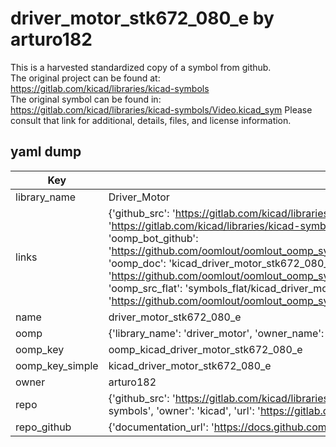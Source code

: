 # driver_motor_stk672_080_e by arturo182  
This is a harvested standardized copy of a symbol from github.  
The original project can be found at:  
https://gitlab.com/kicad/libraries/kicad-symbols  
The original symbol can be found in:
https://gitlab.com/kicad/libraries/kicad-symbols/Video.kicad_sym
Please consult that link for additional, details, files, and license information.  
## yaml dump  
| Key | Value |  
| --- | --- |  
| library_name | Driver_Motor |  
| links | {'github_src': 'https://gitlab.com/kicad/libraries/kicad-symbols/Video.kicad_sym', 'github_src_repo': 'https://gitlab.com/kicad/libraries/kicad-symbols', 'oomp_bot': 'kicad_driver_motor_stk672_080_e/working', 'oomp_bot_github': 'https://github.com/oomlout/oomlout_oomp_symbol_bot/tree/main/kicad_driver_motor_stk672_080_e/working', 'oomp_doc': 'kicad_driver_motor_stk672_080_e/working', 'oomp_doc_github': 'https://github.com/oomlout/oomlout_oomp_symbol_doc/tree/main/kicad_driver_motor_stk672_080_e/working', 'oomp_src_flat': 'symbols_flat/kicad_driver_motor_stk672_080_e/working', 'oomp_src_flat_github': 'https://github.com/oomlout/oomlout_oomp_symbol_src/tree/main/kicad_driver_motor_stk672_080_e/working'} |  
| name | driver_motor_stk672_080_e |  
| oomp | {'library_name': 'driver_motor', 'owner_name': 'kicad', 'symbol_name': 'driver_motor_stk672_080_e'} |  
| oomp_key | oomp_kicad_driver_motor_stk672_080_e |  
| oomp_key_simple | kicad_driver_motor_stk672_080_e |  
| owner | arturo182 |  
| repo | {'github_src': 'https://gitlab.com/kicad/libraries/kicad-symbols/Video.kicad_sym', 'name': 'libraries/kicad-symbols', 'owner': 'kicad', 'url': 'https://gitlab.com/kicad/libraries/kicad-symbols'} |  
| repo_github | {'documentation_url': 'https://docs.github.com/rest/repos/repos#get-a-repository', 'message': 'Not Found'} |  

